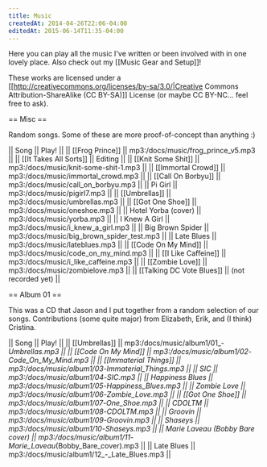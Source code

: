 ```yaml
---
title: Music
createdAt: 2014-04-26T22:06-04:00
editedAt: 2015-06-14T11:35-04:00
---
```


Here you can play all the music I've written or been involved with in one lovely place. Also check out my [[Music Gear and Setup]]!

These works are licensed under a [[http://creativecommons.org/licenses/by-sa/3.0/|Creative Commons Attribution-ShareAlike (CC BY-SA)]] License (or maybe CC BY-NC... feel free to ask).

== Misc ==

Random songs. Some of these are more proof-of-concept than anything :)

|| Song || Play! ||
|| [[Frog Prince]] || mp3:/docs/music/frog_prince_v5.mp3 ||
|| [[It Takes All Sorts]] || Editing ||
|| [[Knit Some Shit]] || mp3:/docs/music/knit-some-shit-1.mp3 ||
|| [[Immortal Crowd]] || mp3:/docs/music/immortal_crowd.mp3 ||
|| [[Call On Borbyu]] || mp3:/docs/music/call_on_borbyu.mp3 ||
|| Pi Girl || mp3:/docs/music/pigirl7.mp3 ||
|| [[Umbrellas]] || mp3:/docs/music/umbrellas.mp3 ||
|| [[Got One Shoe]] || mp3:/docs/music/oneshoe.mp3 ||
|| Hotel Yorba (cover) || mp3:/docs/music/yorba.mp3 ||
|| I Knew A Girl || mp3:/docs/music/i_knew_a_girl.mp3 ||
|| Big Brown Spider || mp3:/docs/music/big_brown_spider_test.mp3 ||
|| Late Blues || mp3:/docs/music/lateblues.mp3 ||
|| [[Code On My Mind]] || mp3:/docs/music/code_on_my_mind.mp3 ||
|| [[I Like Caffeine]] || mp3:/docs/music/i_like_caffeine.mp3 ||
|| [[Zombie Love]] || mp3:/docs/music/zombielove.mp3 ||
|| [[Talking DC Vote Blues]] || (not recorded yet) ||

== Album 01 ==

This was a CD that Jason and I put together from a random selection of our songs. Contributions (some quite major) from Elizabeth, Erik, and (I think) Cristina.

|| Song || Play! ||
|| [[Umbrellas]] || mp3:/docs/music/album1/01_-_Umbrellas.mp3 ||
|| [[Code On My Mind]] || mp3:/docs/music/album1/02_-_Code_On_My_Mind.mp3 ||
|| [[Immaterial Things]] || mp3:/docs/music/album1/03_-_Immaterial_Things.mp3 ||
|| SIC || mp3:/docs/music/album1/04_-_SIC.mp3 ||
|| Happiness Blues || mp3:/docs/music/album1/05_-_Happiness_Blues.mp3 ||
|| Zombie Love || mp3:/docs/music/album1/06_-_Zombie_Love.mp3 ||
|| [[Got One Shoe]] || mp3:/docs/music/album1/07_-_One_Shoe.mp3 ||
|| CDOLTM || mp3:/docs/music/album1/08_-_CDOLTM.mp3 ||
|| Groovin || mp3:/docs/music/album1/09_-_Groovin.mp3 ||
|| Shaseys || mp3:/docs/music/album1/10_-_Shaseys.mp3 ||
|| Marie Laveau (Bobby Bare cover) || mp3:/docs/music/album1/11_-_Marie_Laveau_(Bobby_Bare_cover).mp3 ||
|| Late Blues || mp3:/docs/music/album1/12_-_Late_Blues.mp3 ||


